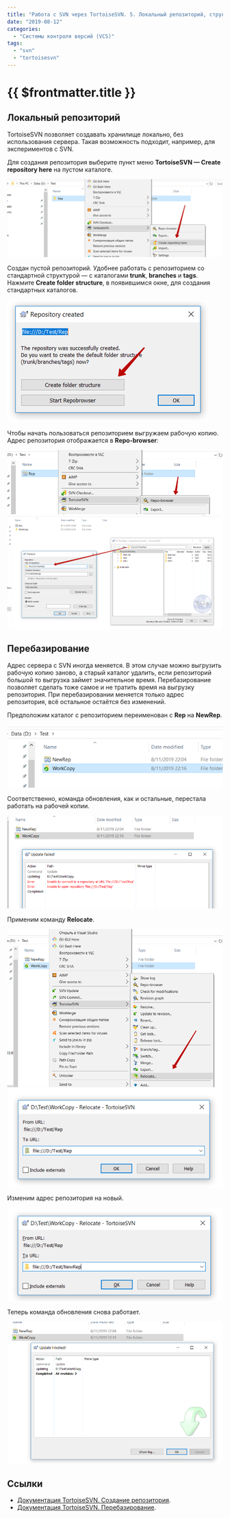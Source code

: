 ```yaml
---
title: "Работа с SVN через TortoiseSVN. 5. Локальный репозиторий, структура репозитория, перебазирование"
date: "2019-08-12"
categories: 
  - "Системы контроля версий (VCS)"
tags: 
  - "svn"
  - "tortoisesvn"
---
```


# {{ $frontmatter.title }}

## Локальный репозиторий

TortoiseSVN позволяет создавать хранилище локально, без использования сервера. Такая возможность подходит, например, для экспериментов с SVN.

Для создания репозитория выберите пункт меню **TortoiseSVN — Create repository here** на пустом каталоге.

![TortoiseSVN create repository](images/tortoisesvn_5_01.png)

Создан пустой репозиторий. Удобнее работать с репозиторием со стандартной структурой — с каталогами **trunk**, **branches** и **tags**. Нажмите **Create folder structure**, в появившимся окне, для создания стандартных каталогов.

![TortoiseSVN create repository](images/tortoisesvn_5_02.png)

Чтобы начать пользоваться репозиторием выгружаем рабочую копию. Адрес репозитория отображается в **Repo-browser**:

![TortoiseSVN repo-browser](images/tortoisesvn_5_03.png) ![TortoiseSVN repo-browser](images/tortoisesvn_5_04.png)

## Перебазирование

Адрес сервера с SVN иногда меняется. В этом случае можно выгрузить рабочую копию заново, а старый каталог удалить, если репозиторий большой то выгрузка займет значительное время. Перебазирование позволяет сделать тоже самое и не тратить время на выгрузку репозитория. При перебазировании меняется только адрес репозитория, всё остальное остаётся без изменений.

Предположим каталог с репозиторием переименован с **Rep** на **NewRep**.

![Репоиторий и рабочая копия](images/tortoisesvn_5_05.png)

Соответственно, команда обновления, как и остальные, перестала работать на рабочей копии.

![TortoiseSVn update](images/tortoisesvn_5_06.png)

Применим команду **Relocate**.

![TortoiseSVN Relocate](images/tortoisesvn_5_07.png) ![TortoiseSVN Relocate](images/tortoisesvn_5_08.png)

Изменим адрес репозитория на новый.

![TortoiseSVN Relocate](images/tortoisesvn_5_09.png)

Теперь команда обновления снова работает.

![TortoiseSVN update](images/tortoisesvn_5_10.png)

## Ссылки

- [Документация TortoiseSVN. Создание репозитория](https://tortoisesvn.net/docs/release/TortoiseSVN_ru/tsvn-repository.html#tsvn-repository-create-tortoisesvn).
- [Документация TortoiseSVN. Перебазирование](https://tortoisesvn.net/docs/release/TortoiseSVN_ru/tsvn-dug-relocate.html).
